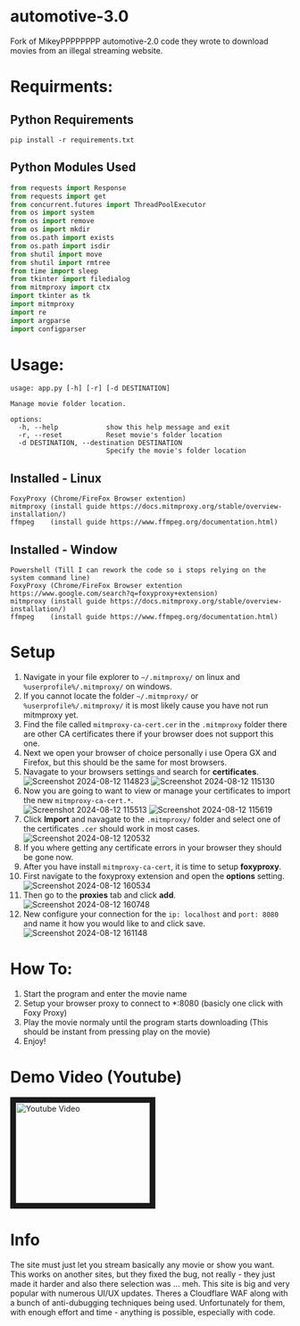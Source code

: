 # automotive-3.0
Fork of MikeyPPPPPPPP automotive-2.0 code they wrote to download movies from an illegal streaming website.


# Requirments:
## Python Requirements
```
pip install -r requirements.txt
```
## Python Modules Used
```python
from requests import Response
from requests import get
from concurrent.futures import ThreadPoolExecutor
from os import system
from os import remove
from os import mkdir
from os.path import exists
from os.path import isdir
from shutil import move
from shutil import rmtree
from time import sleep
from tkinter import filedialog
from mitmproxy import ctx
import tkinter as tk
import mitmproxy
import re
import argparse
import configparser
```

# Usage:
```
usage: app.py [-h] [-r] [-d DESTINATION]

Manage movie folder location.

options:
  -h, --help            show this help message and exit
  -r, --reset           Reset movie's folder location
  -d DESTINATION, --destination DESTINATION
                        Specify the movie's folder location
```

## Installed - Linux
```
FoxyProxy (Chrome/FireFox Browser extention)
mitmproxy (install guide https://docs.mitmproxy.org/stable/overview-installation/)
ffmpeg    (install guide https://www.ffmpeg.org/documentation.html)
```

## Installed - Window
```
Powershell (Till I can rework the code so i stops relying on the system command line)
FoxyProxy (Chrome/FireFox Browser extention https://www.google.com/search?q=foxyproxy+extension)
mitmproxy (install guide https://docs.mitmproxy.org/stable/overview-installation/)
ffmpeg    (install guide https://www.ffmpeg.org/documentation.html)
```

# Setup

1. Navigate in your file explorer to ```~/.mitmproxy/``` on linux and ```%userprofile%/.mitmproxy/``` on windows.
2. If you cannot locate the folder ```~/.mitmproxy/``` or ```%userprofile%/.mitmproxy/``` it is most likely cause you have not run mitmproxy yet.
3. Find the file called ```mitmproxy-ca-cert.cer``` in the ```.mitmproxy``` folder there are other CA certificates there if your browser does not support this one.
4. Next we open your browser of choice personally i use Opera GX and Firefox, but this should be the same for most browsers.
5. Navagate to your browsers settings and search for **certificates**.<br>![Screenshot 2024-08-12 114823](https://github.com/user-attachments/assets/dd59f9a6-9523-4df5-9140-5863521a2583) ![Screenshot 2024-08-12 115130](https://github.com/user-attachments/assets/eeafdc89-2127-4a63-8a1f-2ee0695ae337)<br>
6. Now you are going to want to view or manage your certificates to import the new ```mitmproxy-ca-cert.*```.<br>![Screenshot 2024-08-12 115513](https://github.com/user-attachments/assets/fc9d8df4-6208-4a3f-92e0-7dc1d18a9a8a) ![Screenshot 2024-08-12 115619](https://github.com/user-attachments/assets/01cc04eb-4dda-49f7-b866-a1e742c340f0)<br>
8. Click **Import** and navagate to the ```.mitmproxy/``` folder and select one of the certificates ```.cer``` should work in most cases.<br>![Screenshot 2024-08-12 120532](https://github.com/user-attachments/assets/cd14f187-39ba-4f03-8334-92c2eb3cb8d7)<br>
9. If you where getting any certificate errors in your browser they should be gone now.
10. After you have install ```mitmproxy-ca-cert```, it is time to setup **foxyproxy**.
11. First navigate to the foxyproxy extension and open the **options** setting.<br>![Screenshot 2024-08-12 160534](https://github.com/user-attachments/assets/731a83f7-d254-4dc1-8093-22140f05d0a0)<br>
12. Then go to the **proxies** tab and click **add**.<br>![Screenshot 2024-08-12 160748](https://github.com/user-attachments/assets/24a43a77-967d-4317-835a-e72db6375ef4)<br>
13. New configure your connection for the ```ip: localhost``` and ```port: 8080``` and name it how you would like to and click save.<br>![Screenshot 2024-08-12 161148](https://github.com/user-attachments/assets/5570cd73-6b0e-468e-97f5-521e8124c96d)<br>

# How To:

1. Start the program and enter the movie name
2. Setup your browser proxy to connect to *:8080 (basicly one click with Foxy Proxy)
3. Play the movie normaly until the program starts downloading (This should be instant from pressing play on the movie)
4. Enjoy!

# Demo Video (Youtube)
<a href="http://www.youtube.com/watch?feature=player_embedded&v=CeK18eqvpwo" target="_blank"><img src="http://img.youtube.com/vi/CeK18eqvpwo/0.jpg" alt="Youtube Video" width="240" height="180" border="10" /></a>

# Info

The site must just let you stream basically any movie or show you want. This works on another sites, but they fixed the bug,
not really - they just made it harder and also there selection was ... meh. This site is big and very popular with numerous
UI/UX updates. Theres a Cloudflare WAF along with a bunch of anti-dubugging techniques being used. Unfortunately for them,
with enough effort and time - anything is possible, especially with code.
